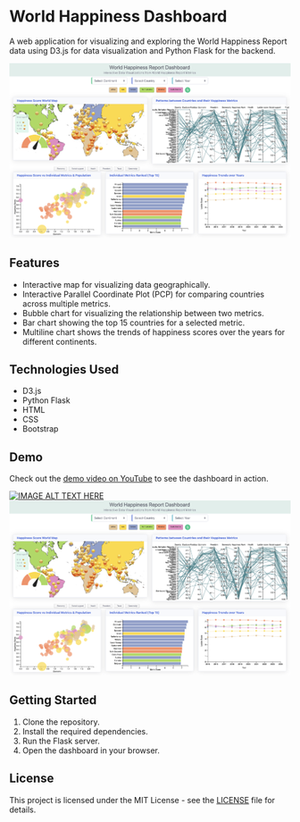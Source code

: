 # World Happiness Dashboard

A web application for visualizing and exploring the World Happiness Report data using D3.js for data visualization and Python Flask for the backend.

![Dashboard Preview](dashboard.png)

## Features
- Interactive map for visualizing data geographically.
- Interactive Parallel Coordinate Plot (PCP) for comparing countries across multiple metrics.
- Bubble chart for visualizing the relationship between two metrics.
- Bar chart showing the top 15 countries for a selected metric.
- Multiline chart shows the trends of happiness scores over the years for different continents.


## Technologies Used
- D3.js
- Python Flask
- HTML
- CSS
- Bootstrap

## Demo
Check out the [demo video on YouTube](https://youtu.be/fR5rm0slXIo) to see the dashboard in action.

[![IMAGE ALT TEXT HERE](https://img.youtube.com/vi/fR5rm0slXIo/0.jpg)](https://www.youtube.com/watch?v=fR5rm0slXIo)
[![World Happiness Dashboard](dashboard.png)](https://www.youtube.com/watch?v=fR5rm0slXIo) 


## Getting Started
1. Clone the repository.
2. Install the required dependencies.
3. Run the Flask server.
4. Open the dashboard in your browser.

## License
This project is licensed under the MIT License - see the [LICENSE](LICENSE) file for details.
